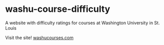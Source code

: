 # washu-course-difficulty
A website with difficulty ratings for courses at Washington University in St. Louis

Visit the site!
[washucourses.com](washucourses.com)
